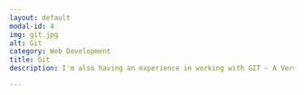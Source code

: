 ```yaml
---
layout: default
modal-id: 4
img: git.jpg
alt: Git
category: Web Development
title: Git
description: I'm also having an experience in working with GIT - A Version Control System!

---
```

